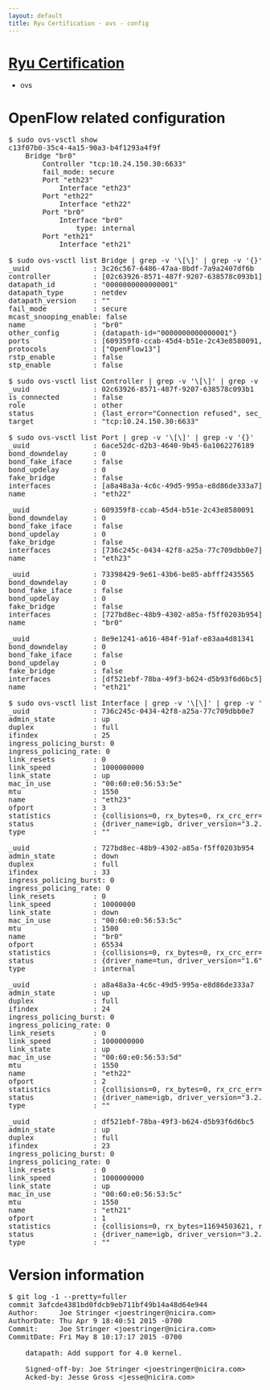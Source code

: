 ```yaml
---
layout: default
title: Ryu Certification - ovs - config
---
```

# [Ryu Certification](http://osrg.github.io/ryu/certification.html)
* ovs 

# OpenFlow related configuration
<pre>
$ sudo ovs-vsctl show
c13f07b0-35c4-4a15-90a3-b4f1293a4f9f
    Bridge "br0"
        Controller "tcp:10.24.150.30:6633"
        fail_mode: secure
        Port "eth23"
            Interface "eth23"
        Port "eth22"
            Interface "eth22"
        Port "br0"
            Interface "br0"
                type: internal
        Port "eth21"
            Interface "eth21"

$ sudo ovs-vsctl list Bridge | grep -v '\[\]' | grep -v '{}'
_uuid               : 3c26c567-6486-47aa-8bdf-7a9a2407df6b
controller          : [02c63926-8571-487f-9207-638578c093b1]
datapath_id         : "0000000000000001"
datapath_type       : netdev
datapath_version    : "<built-in>"
fail_mode           : secure
mcast_snooping_enable: false
name                : "br0"
other_config        : {datapath-id="0000000000000001"}
ports               : [609359f8-ccab-45d4-b51e-2c43e8580091, 6ace52dc-d2b3-4640-9b45-6a1062276189, 73398429-9e61-43b6-be85-abfff2435565, 8e9e1241-a616-484f-91af-e83aa4d81341]
protocols           : ["OpenFlow13"]
rstp_enable         : false
stp_enable          : false

$ sudo ovs-vsctl list Controller | grep -v '\[\]' | grep -v '{}'
_uuid               : 02c63926-8571-487f-9207-638578c093b1
is_connected        : false
role                : other
status              : {last_error="Connection refused", sec_since_connect="662", sec_since_disconnect="2", state=BACKOFF}
target              : "tcp:10.24.150.30:6633"

$ sudo ovs-vsctl list Port | grep -v '\[\]' | grep -v '{}'
_uuid               : 6ace52dc-d2b3-4640-9b45-6a1062276189
bond_downdelay      : 0
bond_fake_iface     : false
bond_updelay        : 0
fake_bridge         : false
interfaces          : [a8a48a3a-4c6c-49d5-995a-e8d86de333a7]
name                : "eth22"

_uuid               : 609359f8-ccab-45d4-b51e-2c43e8580091
bond_downdelay      : 0
bond_fake_iface     : false
bond_updelay        : 0
fake_bridge         : false
interfaces          : [736c245c-0434-42f8-a25a-77c709dbb0e7]
name                : "eth23"

_uuid               : 73398429-9e61-43b6-be85-abfff2435565
bond_downdelay      : 0
bond_fake_iface     : false
bond_updelay        : 0
fake_bridge         : false
interfaces          : [727bd8ec-48b9-4302-a85a-f5ff0203b954]
name                : "br0"

_uuid               : 8e9e1241-a616-484f-91af-e83aa4d81341
bond_downdelay      : 0
bond_fake_iface     : false
bond_updelay        : 0
fake_bridge         : false
interfaces          : [df521ebf-78ba-49f3-b624-d5b93f6d6bc5]
name                : "eth21"

$ sudo ovs-vsctl list Interface | grep -v '\[\]' | grep -v '{}'
_uuid               : 736c245c-0434-42f8-a25a-77c709dbb0e7
admin_state         : up
duplex              : full
ifindex             : 25
ingress_policing_burst: 0
ingress_policing_rate: 0
link_resets         : 0
link_speed          : 1000000000
link_state          : up
mac_in_use          : "00:60:e0:56:53:5e"
mtu                 : 1550
name                : "eth23"
ofport              : 3
statistics          : {collisions=0, rx_bytes=0, rx_crc_err=0, rx_dropped=0, rx_errors=0, rx_frame_err=0, rx_over_err=0, rx_packets=0, tx_bytes=309639000, tx_dropped=0, tx_errors=0, tx_packets=206426}
status              : {driver_name=igb, driver_version="3.2.10-k", firmware_version="2.10-9"}
type                : ""

_uuid               : 727bd8ec-48b9-4302-a85a-f5ff0203b954
admin_state         : down
duplex              : full
ifindex             : 33
ingress_policing_burst: 0
ingress_policing_rate: 0
link_resets         : 0
link_speed          : 10000000
link_state          : down
mac_in_use          : "00:60:e0:56:53:5c"
mtu                 : 1500
name                : "br0"
ofport              : 65534
statistics          : {collisions=0, rx_bytes=0, rx_crc_err=0, rx_dropped=0, rx_errors=0, rx_frame_err=0, rx_over_err=0, rx_packets=0, tx_bytes=0, tx_dropped=0, tx_errors=0, tx_packets=0}
status              : {driver_name=tun, driver_version="1.6", firmware_version="N/A"}
type                : internal

_uuid               : a8a48a3a-4c6c-49d5-995a-e8d86de333a7
admin_state         : up
duplex              : full
ifindex             : 24
ingress_policing_burst: 0
ingress_policing_rate: 0
link_resets         : 0
link_speed          : 1000000000
link_state          : up
mac_in_use          : "00:60:e0:56:53:5d"
mtu                 : 1550
name                : "eth22"
ofport              : 2
statistics          : {collisions=0, rx_bytes=0, rx_crc_err=0, rx_dropped=0, rx_errors=0, rx_frame_err=0, rx_over_err=0, rx_packets=0, tx_bytes=9622443647, tx_dropped=0, tx_errors=0, tx_packets=6416327}
status              : {driver_name=igb, driver_version="3.2.10-k", firmware_version="2.10-9"}
type                : ""

_uuid               : df521ebf-78ba-49f3-b624-d5b93f6d6bc5
admin_state         : up
duplex              : full
ifindex             : 23
ingress_policing_burst: 0
ingress_policing_rate: 0
link_resets         : 0
link_speed          : 1000000000
link_state          : up
mac_in_use          : "00:60:e0:56:53:5c"
mtu                 : 1550
name                : "eth21"
ofport              : 1
statistics          : {collisions=0, rx_bytes=11694503621, rx_crc_err=0, rx_dropped=0, rx_errors=0, rx_frame_err=0, rx_over_err=0, rx_packets=7799666, tx_bytes=0, tx_dropped=0, tx_errors=0, tx_packets=0}
status              : {driver_name=igb, driver_version="3.2.10-k", firmware_version="2.10-9"}
type                : ""
</pre>

# Version information
<pre>
$ git log -1 --pretty=fuller
commit 3afcde4381bd0fdcb9eb711bf49b14a48d64e944
Author:     Joe Stringer &lt;joestringer@nicira.com&gt;
AuthorDate: Thu Apr 9 18:40:51 2015 -0700
Commit:     Joe Stringer &lt;joestringer@nicira.com&gt;
CommitDate: Fri May 8 10:17:17 2015 -0700

    datapath: Add support for 4.0 kernel.
    
    Signed-off-by: Joe Stringer &lt;joestringer@nicira.com&gt;
    Acked-by: Jesse Gross &lt;jesse@nicira.com&gt;
</pre>

